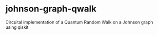 # johnson-graph-qwalk
Circuital implementation of a Quantum Random Walk on a Johnson graph using qiskit
